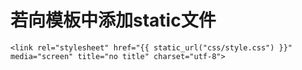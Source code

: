 # 若向模板中添加static文件
```
<link rel="stylesheet" href="{{ static_url("css/style.css") }}" media="screen" title="no title" charset="utf-8">
```

